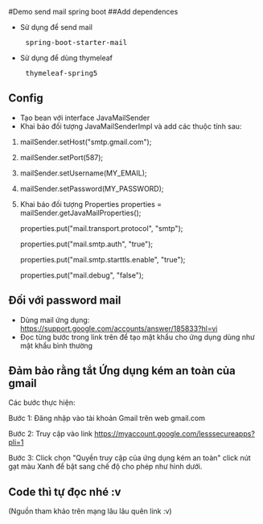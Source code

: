 #Demo send mail spring boot
##Add dependences
* Sử dụng để send mail
<pre>
    spring-boot-starter-mail
</pre>
* Sử dụng để dùng thymeleaf
<pre>
    thymeleaf-spring5
</pre>

## Config 
- Tạo bean với interface JavaMailSender
- Khai báo đối tượng JavaMailSenderImpl và add các thuộc tính sau:
1. mailSender.setHost("smtp.gmail.com");
2. mailSender.setPort(587);
3. mailSender.setUsername(MY_EMAIL);
4. mailSender.setPassword(MY_PASSWORD);
5. Khai báo đối tượng Properties properties = mailSender.getJavaMailProperties();
   
    properties.put("mail.transport.protocol", "smtp");

    properties.put("mail.smtp.auth", "true");

    properties.put("mail.smtp.starttls.enable", "true");

    properties.put("mail.debug", "false");
## Đối với password mail

- Dùng mail ứng dụng: https://support.google.com/accounts/answer/185833?hl=vi 
- Đọc từng bước trong link trên để tạo mật khẩu cho ứng dụng dùng như mật khẩu bình thường

## Đảm bảo rằng tắt Ứng dụng kém an toàn của gmail

Các bước thực hiện:

Bước 1: Đăng nhập vào tài khoản Gmail trên web gmail.com

Bước 2: Truy cập vào link https://myaccount.google.com/lesssecureapps?pli=1

Bước 3: Click chọn "Quyền truy cập của ứng dụng kém an toàn" click nút gạt màu Xanh để bật sang chế độ cho phép như hình dưới.

## Code thì tự đọc nhé :v
(Nguồn tham khảo trên mạng lâu lâu quên link :v)